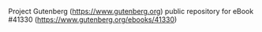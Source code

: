 Project Gutenberg (https://www.gutenberg.org) public repository for eBook #41330 (https://www.gutenberg.org/ebooks/41330)

